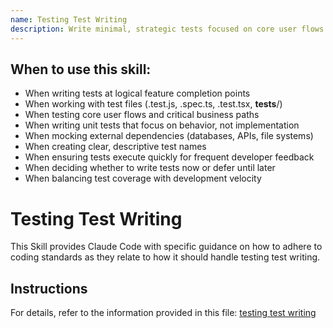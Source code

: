 ```yaml
---
name: Testing Test Writing
description: Write minimal, strategic tests focused on core user flows and critical paths during development, deferring comprehensive testing until logical completion points. Use this skill when adding tests for new features, writing unit tests, integration tests, or end-to-end tests. When testing critical business logic and primary user workflows. When working with test files (.test.js, .spec.ts, __tests__/), test frameworks (Jest, RSpec, pytest), or mocking external dependencies. When deciding what to test and when to test it during the development process.
---
```


## When to use this skill:

- When writing tests at logical feature completion points
- When working with test files (.test.js, .spec.ts, .test.tsx, __tests__/)
- When testing core user flows and critical business paths
- When writing unit tests that focus on behavior, not implementation
- When mocking external dependencies (databases, APIs, file systems)
- When creating clear, descriptive test names
- When ensuring tests execute quickly for frequent developer feedback
- When deciding whether to write tests now or defer until later
- When balancing test coverage with development velocity

# Testing Test Writing

This Skill provides Claude Code with specific guidance on how to adhere to coding standards as they relate to how it should handle testing test writing.

## Instructions

For details, refer to the information provided in this file:
[testing test writing](../../../agent-os/standards/testing/test-writing.md)
